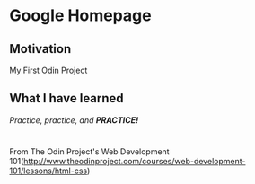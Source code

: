 # Google Homepage

## Motivation

My First Odin Project 

## What I have learned

*Practice, practice, and **PRACTICE!*** 

#

From The Odin Project's Web Development 101(http://www.theodinproject.com/courses/web-development-101/lessons/html-css)

